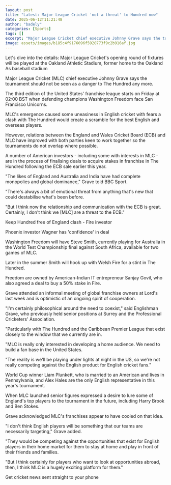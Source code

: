 ```yaml
---
layout: post
title: "Latest: Major League Cricket 'not a threat' to Hundred now"
date: 2025-06-12T11:21:48
author: "badely"
categories: [Sports]
tags: []
excerpt: "Major League Cricket chief executive Johnny Grave says the tournament is no longer a danger to The Hundred."
image: assets/images/b185c4f9176096f5920773f9c2b916af.jpg
---
```


Let's dive into the details: Major League Cricket's opening round of fixtures will be played at the Oakland Athletic Stadium, former home to the Oakland As baseball stadium

Major League Cricket (MLC) chief executive Johnny Grave says the tournament should not be seen as a danger to The Hundred any more.

The third edition of the United States' franchise league starts on Friday at 02:00 BST when defending champions Washington Freedom face San Francisco Unicorns.

MLC's emergence caused some uneasiness in English cricket with fears a clash with The Hundred would create a scramble for the best English and overseas players.

However, relations between the England and Wales Cricket Board (ECB) and MLC have improved with both parties keen to work together so the tournaments do not overlap where possible.

A number of American investors - including some with interests in MLC - are in the process of finalising deals to acquire stakes in franchise in The Hundred following the ECB sale earlier this year.

"The likes of England and Australia and India have had complete monopolies and global dominance," Grave told BBC Sport.

"There's always a bit of emotional threat from anything that's new that could destabilise what's been before.

"But I think now the relationship and communication with the ECB is great. Certainly, I don't think we [MLC] are a threat to the ECB."

Keep Hundred free of England clash - Fire investor

Phoenix investor Wagner has 'confidence' in deal

Washington Freedom will have Steve Smith, currently playing for Australia in the World Test Championship final against South Africa, available for two games of MLC.

Later in the summer Smith will hook up with Welsh Fire for a stint in The Hundred.  

Freedom are owned by American-Indian IT entrepreneur Sanjay Govil, who also agreed a deal to buy a 50% stake in Fire.

Grave attended an informal meeting of global franchise owners at Lord's last week and is optimistic of an ongoing spirit of cooperation.

"I'm certainly philosophical around the need to coexist," said Englishman Grave, who previously held senior positions at Surrey and the Professional Cricketers' Association.

"Particularly with The Hundred and the Caribbean Premier League that exist closely to the window that we currently are in.

"MLC is really only interested in developing a home audience. We need to build a fan base in the United States.

"The reality is we'll be playing under lights at night in the US, so we're not really competing against the English product for English cricket fans."

World Cup winner Liam Plunkett, who is married to an American and lives in Pennsylvania, and Alex Hales are the only English representative in this year's tournament.

When MLC launched senior figures expressed a desire to lure some of England's top players to the tournament in the future, including Harry Brook and Ben Stokes.

Grave acknowledged MLC's franchises appear to have cooled on that idea. 

"I don't think English players will be something that our teams are necessarily targeting," Grave added.

"They would be competing against the opportunities that exist for English players in their home market for them to stay at home and play in front of their friends and families.

"But I think certainly for players who want to look at opportunities abroad, then, I think MLC is a hugely exciting platform for them."

Get cricket news sent straight to your phone

